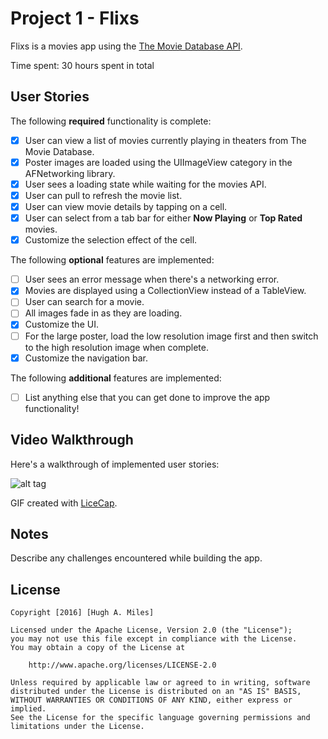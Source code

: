 # Project 1 - Flixs

Flixs is a movies app using the [The Movie Database API](http://docs.themoviedb.apiary.io/#).

Time spent: 30 hours spent in total

## User Stories

The following **required** functionality is complete:

- [X] User can view a list of movies currently playing in theaters from The Movie Database.
- [X] Poster images are loaded using the UIImageView category in the AFNetworking library.
- [X] User sees a loading state while waiting for the movies API.
- [X] User can pull to refresh the movie list.
- [X] User can view movie details by tapping on a cell.
- [X] User can select from a tab bar for either **Now Playing** or **Top Rated** movies.
- [X] Customize the selection effect of the cell.

The following **optional** features are implemented:

- [ ] User sees an error message when there's a networking error.
- [X] Movies are displayed using a CollectionView instead of a TableView.
- [ ] User can search for a movie.
- [ ] All images fade in as they are loading.
- [X] Customize the UI.
- [ ] For the large poster, load the low resolution image first and then switch to the high resolution image when complete.
- [X] Customize the navigation bar.

The following **additional** features are implemented:

- [ ] List anything else that you can get done to improve the app functionality!

## Video Walkthrough

Here's a walkthrough of implemented user stories:

![alt tag](https://raw.githubusercontent.com/hamtech-CodePath/Flixs/master/CP_Flix_A2.gif)

GIF created with [LiceCap](http://www.cockos.com/licecap/).

## Notes

Describe any challenges encountered while building the app.

## License

    Copyright [2016] [Hugh A. Miles]

    Licensed under the Apache License, Version 2.0 (the "License");
    you may not use this file except in compliance with the License.
    You may obtain a copy of the License at

        http://www.apache.org/licenses/LICENSE-2.0

    Unless required by applicable law or agreed to in writing, software
    distributed under the License is distributed on an "AS IS" BASIS,
    WITHOUT WARRANTIES OR CONDITIONS OF ANY KIND, either express or implied.
    See the License for the specific language governing permissions and
    limitations under the License.
